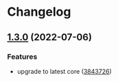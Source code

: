# Changelog

## [1.3.0](https://github.com/kyve-org/evm/compare/v1.2.1...v1.3.0) (2022-07-06)


### Features

* upgrade to latest core ([3843726](https://github.com/kyve-org/evm/commit/3843726db6617c3f5afd99fa848a6f62e52cc27f))
